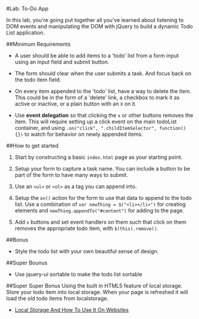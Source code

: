 #Lab: To-Do App

In this lab, you're going put together all you've learned about listening to DOM events and manipulating the DOM with jQuery to build a dynamic Todo List application.


##Minimum Requirements
* A user should be able to add items to a 'todo' list from a form input using an input field and submit button.

* The form should clear when the user submits a task. And focus back on the todo item field.

* On every item appended to the 'todo' list, have a way to delete the item. This could be in the form of a 'delete' link, a checkbox to mark it as active or inactive, or a plain button with an `X` on it.

* Use **event delegation** so that clicking the `x` or other buttons removes the item. This will require setting up a click event on the main todoList container, and using `.on("click", ".childItemSelector", function() {})` to watch for behavior on newly appended items.

##How to get started
1. Start by constructing a basic `index.html` page as your starting point.

2. Setup your form to capture a task name. You can include a button to be part of the form to have many ways to submit.
3. Use an `<ul>` or `<ol>` as a tag you can append into. 

4. Setup the `on()` action for the form to use that data to append to the todo list. Use a combination of `var newThing = $("<li></li>")`  for creating elements and `newThing.appendTo("#content")` for adding to the page.

5. Add `x` buttons and set event handlers on them such that click on them removes the appropriate todo item, with `$(this).remove()`. 

##Bonus
* Style the todo list with your own beautiful sense of design.
 
##Super Bounus

* Use jquery-ui sortable to make the todo list sortable

##Super Super Bonus
Using the built in HTML5 feature of local storage. Store your todo item into local storage. When your page is refreshed it will load the old todo items from localstorage.

* [Local Storage And How To Use It On Websites](http://www.smashingmagazine.com/2010/10/11/local-storage-and-how-to-use-it/)
